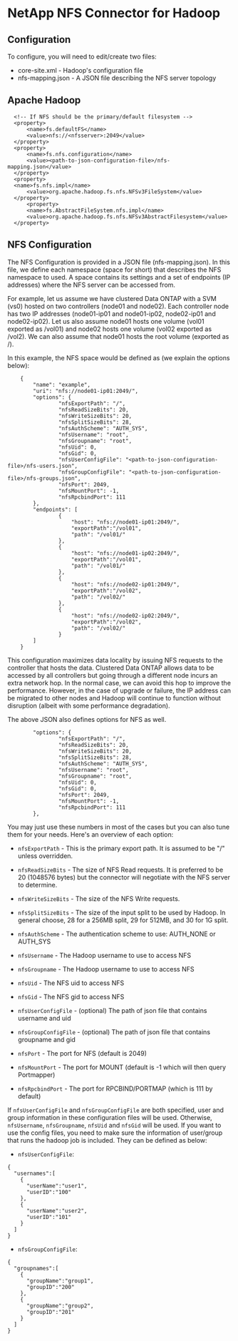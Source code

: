 NetApp NFS Connector for Hadoop
===============================

Configuration
-------------

To configure, you will need to edit/create two files:
* core-site.xml - Hadoop's configuration file
* nfs-mapping.json - A JSON file describing the NFS server topology

Apache Hadoop
-------------

```
  <!-- If NFS should be the primary/default filesystem -->
  <property>
      <name>fs.defaultFS</name>
      <value>nfs://<nfsserver>:2049</value>
  </property>
  <property>
      <name>fs.nfs.configuration</name>
      <value><path-to-json-configuration-file>/nfs-mapping.json</value>
  </property>
  <property>
  <name>fs.nfs.impl</name>
      <value>org.apache.hadoop.fs.nfs.NFSv3FileSystem</value>
  </property>
      <property>
      <name>fs.AbstractFileSystem.nfs.impl</name>
      <value>org.apache.hadoop.fs.nfs.NFSv3AbstractFilesystem</value>
  </property>
```

NFS Configuration
------------------

The NFS Configuration is provided in a JSON file (nfs-mapping.json). In this file, we define each namespace (space for short) 
that describes the NFS namespace to used. A space contains its settings and a set of endpoints (IP addresses) where the 
NFS server can be accessed from. 

For example, let us assume we have clustered Data ONTAP with a SVM (vs0) hosted on two controllers (node01 and node02).
Each controller node has two IP addresses (node01-ip01 and node01-ip02, node02-ip01 and node02-ip02). 
Let us also assume node01 hosts one volume (vol01 exported as /vol01) and node02 hosts one volume (vol02 exported as /vol2). 
We can also assume that node01 hosts the root volume (exported as /).

In this example, the NFS space would be defined as (we explain the options below):
```
	{
	    "name": "example",
	    "uri": "nfs://node01-ip01:2049/",
	    "options": {
        		"nfsExportPath": "/",
        		"nfsReadSizeBits": 20,
        		"nfsWriteSizeBits": 20,
        		"nfsSplitSizeBits": 28,
        		"nfsAuthScheme": "AUTH_SYS",
        		"nfsUsername": "root",
        		"nfsGroupname": "root",
        		"nfsUid": 0,
        		"nfsGid": 0,
        		"nfsUserConfigFile": "<path-to-json-configuration-file>/nfs-users.json",
        		"nfsGroupConfigFile": "<path-to-json-configuration-file>/nfs-groups.json",
        		"nfsPort": 2049,
        		"nfsMountPort": -1,
        		"nfsRpcbindPort": 111
	    },
	    "endpoints": [
        		{
        		    "host": "nfs://node01-ip01:2049/",
        		    "exportPath":"/vol01",
        		    "path": "/vol01/"
        		},
        		{
        		    "host": "nfs://node01-ip02:2049/",
        		    "exportPath":"/vol01",
        		    "path": "/vol01/"
        		},        		
        		{
        		    "host": "nfs://node02-ip01:2049/",
        		    "exportPath":"/vol02",
        		    "path": "/vol02/"
        		},        		
        		{
        		    "host": "nfs://node02-ip02:2049/",
        		    "exportPath":"/vol02",
        		    "path": "/vol02/"
        		}                
	    ]
	}
```

This configuration maximizes data locality by issuing NFS requests to the controller that hosts the data. 
Clustered Data ONTAP allows data to be accessed by all controllers but going through a different node incurs 
an extra network hop. In the normal case, we can avoid this hop to improve the performance. However, in the case of
upgrade or failure, the IP address can be migrated to other nodes and Hadoop will continue to function without
disruption (albeit with some performance degradation).

The above JSON also defines options for NFS as well.
```
	    "options": {
        		"nfsExportPath": "/",
        		"nfsReadSizeBits": 20,
        		"nfsWriteSizeBits": 20,
        		"nfsSplitSizeBits": 28,
        		"nfsAuthScheme": "AUTH_SYS",
        		"nfsUsername": "root",
        		"nfsGroupname": "root",
        		"nfsUid": 0,
        		"nfsGid": 0,
        		"nfsPort": 2049,
        		"nfsMountPort": -1,
        		"nfsRpcbindPort": 111
	    },
```

You may just use these numbers in most of the cases but you can also tune them for your needs. Here's an overview of each option:

* ```nfsExportPath``` - This is the primary export path. It is assumed to be "/" unless overridden.
* ```nfsReadSizeBits``` - The size of NFS Read requests. It is preferred to be 20 (1048576 bytes) but the connector will negotiate with the NFS server to determine.

* ```nfsWriteSizeBits``` - The size of the NFS Write requests.
* ```nfsSplitSizeBits``` - The size of the input split to be used by Hadoop. In general choose, 28 for a 256MB split, 29 for 512MB, and 30 for 1G split.
* ```nfsAuthScheme``` - The authentication scheme to use: AUTH_NONE or AUTH_SYS
* ```nfsUsername``` - The Hadoop username to use to access NFS
* ```nfsGroupname``` - The Hadoop username to use to access NFS
* ```nfsUid``` - The NFS uid to access NFS
* ```nfsGid``` - The NFS gid to access NFS
* ```nfsUserConfigFile``` - (optional) The path of json file that contains username and uid
* ```nfsGroupConfigFile``` - (optional) The path of json file that contains groupname and gid
* ```nfsPort``` - The port for NFS (default is 2049)
* ```nfsMountPort``` - The port for MOUNT (default is -1 which will then query Portmapper)
* ```nfsRpcbindPort``` - The port for RPCBIND/PORTMAP (which is 111 by default)

If ```nfsUserConfigFile``` and ```nfsGroupConfigFile``` are both specified, user and group information in these configuration files will be used. Otherwise,  ```nfsUsername```, ```nfsGroupname```, ```nfsUid``` and ```nfsGid``` will be used. If you want to use the config files, you need to make sure the information of user/group that runs the hadoop job is included. They can be defined as below:
* ```nfsUserConfigFile```:
```
{  
  "usernames":[  
    {  
      "userName":"user1",
      "userID":"100"
    },
    {  
      "userName":"user2",
      "userID":"101"
    }
  ]
}
```

* ```nfsGroupConfigFile```:
```
{  
  "groupnames":[  
    {  
      "groupName":"group1",
      "groupID":"200"
    },
    {  
      "groupName":"group2",
      "groupID":"201"
    }
  ]
}
```
